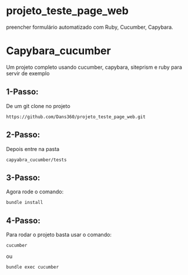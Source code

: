 # projeto_teste_page_web
preencher formulário automatizado com Ruby, Cucumber, Capybara.
# Capybara_cucumber

Um projeto completo usando cucumber, capybara, siteprism e ruby para servir de exemplo

## 1-Passo:

De um git clone no projeto

```
https://github.com/Dans360/projeto_teste_page_web.git
```

## 2-Passo:

Depois entre na pasta

```
capyabra_cucumber/tests
```

## 3-Passo:

Agora rode o comando:

```
bundle install
```

## 4-Passo:

Para rodar o projeto basta usar o comando:

```
cucumber
```

ou

```
bundle exec cucumber

